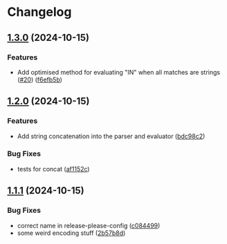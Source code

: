# Changelog

## [1.3.0](https://github.com/will14smith/SelectQuery/compare/SelectQuery-v1.2.0...SelectQuery-v1.3.0) (2024-10-15)


### Features

* Add optimised method for evaluating "IN" when all matches are strings ([#20](https://github.com/will14smith/SelectQuery/issues/20)) ([f6efb5b](https://github.com/will14smith/SelectQuery/commit/f6efb5b7ccf6c7940953f1c74e224fd4ba09aced))

## [1.2.0](https://github.com/will14smith/SelectQuery/compare/SelectQuery-v1.1.1...SelectQuery-v1.2.0) (2024-10-15)


### Features

* Add string concatenation into the parser and evaluator ([bdc98c2](https://github.com/will14smith/SelectQuery/commit/bdc98c28c19f7d7cb53abd6fc3f497982e6bbaef))


### Bug Fixes

* tests for concat ([af1152c](https://github.com/will14smith/SelectQuery/commit/af1152c67677b0325f1ed958dc632fddad64b7df))

## [1.1.1](https://github.com/will14smith/SelectQuery/compare/SelectQuery-v1.1.0...SelectQuery-v1.1.1) (2024-10-15)


### Bug Fixes

* correct name in release-please-config ([c084499](https://github.com/will14smith/SelectQuery/commit/c084499353b69724a681f79d9c08f0361042772d))
* some weird encoding stuff ([2b57b8d](https://github.com/will14smith/SelectQuery/commit/2b57b8de56e00140bca6613310ef2fc18a5f485f))
